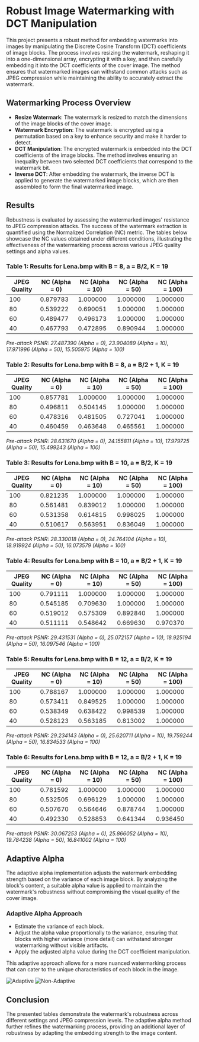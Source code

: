 # Robust Image Watermarking with DCT Manipulation

This project presents a robust method for embedding watermarks into images by manipulating the Discrete Cosine Transform (DCT) coefficients of image blocks. The process involves resizing the watermark, reshaping it into a one-dimensional array, encrypting it with a key, and then carefully embedding it into the DCT coefficients of the cover image. The method ensures that watermarked images can withstand common attacks such as JPEG compression while maintaining the ability to accurately extract the watermark.

## Watermarking Process Overview

- **Resize Watermark**: The watermark is resized to match the dimensions of the image blocks of the cover image.
- **Watermark Encryption**: The watermark is encrypted using a permutation based on a key to enhance security and make it harder to detect.
- **DCT Manipulation**: The encrypted watermark is embedded into the DCT coefficients of the image blocks. The method involves ensuring an inequality between two selected DCT coefficients that correspond to the watermark bit.
- **Inverse DCT**: After embedding the watermark, the inverse DCT is applied to generate the watermarked image blocks, which are then assembled to form the final watermarked image.

## Results

Robustness is evaluated by assessing the watermarked images' resistance to JPEG compression attacks. The success of the watermark extraction is quantified using the Normalized Correlation (NC) metric. The tables below showcase the NC values obtained under different conditions, illustrating the effectiveness of the watermarking process across various JPEG quality settings and alpha values.

### Table 1: Results for Lena.bmp with B = 8, a = B/2, K = 19

| JPEG Quality | NC (Alpha = 0) | NC (Alpha = 10) | NC (Alpha = 50) | NC (Alpha = 100) |
|--------------|----------------|-----------------|-----------------|------------------|
| 100          | 0.879783       | 1.000000        | 1.000000        | 1.000000         |
| 80           | 0.539222       | 0.690051        | 1.000000        | 1.000000         |
| 60           | 0.489477       | 0.496173        | 1.000000        | 1.000000         |
| 40           | 0.467793       | 0.472895        | 0.890944        | 1.000000         |

_Pre-attack PSNR: 27.487390 (Alpha = 0), 23.904089 (Alpha = 10), 17.971996 (Alpha = 50), 15.505975 (Alpha = 100)_

### Table 2: Results for Lena.bmp with B = 8, a = B/2 + 1, K = 19

| JPEG Quality | NC (Alpha = 0) | NC (Alpha = 10) | NC (Alpha = 50) | NC (Alpha = 100) |
|--------------|----------------|-----------------|-----------------|------------------|
| 100          | 0.857781       | 1.000000        | 1.000000        | 1.000000         |
| 80           | 0.496811       | 0.504145        | 1.000000        | 1.000000         |
| 60           | 0.478316       | 0.481505        | 0.727041        | 1.000000         |
| 40           | 0.460459       | 0.463648        | 0.465561        | 1.000000         |

_Pre-attack PSNR: 28.631670 (Alpha = 0), 24.155811 (Alpha = 10), 17.979725 (Alpha = 50), 15.499243 (Alpha = 100)_

### Table 3: Results for Lena.bmp with B = 10, a = B/2, K = 19

| JPEG Quality | NC (Alpha = 0) | NC (Alpha = 10) | NC (Alpha = 50) | NC (Alpha = 100) |
|--------------|----------------|-----------------|-----------------|------------------|
| 100          | 0.821235       | 1.000000        | 1.000000        | 1.000000         |
| 80           | 0.561481       | 0.839012        | 1.000000        | 1.000000         |
| 60           | 0.531358       | 0.614815        | 0.998025        | 1.000000         |
| 40           | 0.510617       | 0.563951        | 0.836049        | 1.000000         |

_Pre-attack PSNR: 28.330018 (Alpha = 0), 24.764104 (Alpha = 10), 18.919924 (Alpha = 50), 16.073579 (Alpha = 100)_

### Table 4: Results for Lena.bmp with B = 10, a = B/2 + 1, K = 19

| JPEG Quality | NC (Alpha = 0) | NC (Alpha = 10) | NC (Alpha = 50) | NC (Alpha = 100) |
|--------------|----------------|-----------------|-----------------|------------------|
| 100          | 0.791111       | 1.000000        | 1.000000        | 1.000000         |
| 80           | 0.545185       | 0.709630        | 1.000000        | 1.000000         |
| 60           | 0.519012       | 0.575309        | 0.892840        | 1.000000         |
| 40           | 0.511111       | 0.548642        | 0.669630        | 0.970370         |

_Pre-attack PSNR: 29.431531 (Alpha = 0), 25.072157 (Alpha = 10), 18.925194 (Alpha = 50), 16.097546 (Alpha = 100)_

### Table 5: Results for Lena.bmp with B = 12, a = B/2, K = 19

| JPEG Quality | NC (Alpha = 0) | NC (Alpha = 10) | NC (Alpha = 50) | NC (Alpha = 100) |
|--------------|----------------|-----------------|-----------------|------------------|
| 100          | 0.788167       | 1.000000        | 1.000000        | 1.000000         |
| 80           | 0.573411       | 0.849525        | 1.000000        | 1.000000         |
| 60           | 0.538349       | 0.638422        | 0.998539        | 1.000000         |
| 40           | 0.528123       | 0.563185        | 0.813002        | 1.000000         |

_Pre-attack PSNR: 29.234143 (Alpha = 0), 25.620711 (Alpha = 10), 19.759244 (Alpha = 50), 16.834533 (Alpha = 100)_

### Table 6: Results for Lena.bmp with B = 12, a = B/2 + 1, K = 19

| JPEG Quality | NC (Alpha = 0) | NC (Alpha = 10) | NC (Alpha = 50) | NC (Alpha = 100) |
|--------------|----------------|-----------------|-----------------|------------------|
| 100          | 0.781592       | 1.000000        | 1.000000        | 1.000000         |
| 80           | 0.532505       | 0.696129        | 1.000000        | 1.000000         |
| 60           | 0.507670       | 0.564646        | 0.878744        | 1.000000         |
| 40           | 0.492330       | 0.528853        | 0.641344        | 0.936450         |

_Pre-attack PSNR: 30.067253 (Alpha = 0), 25.866052 (Alpha = 10), 19.784238 (Alpha = 50), 16.841002 (Alpha = 100)_

## Adaptive Alpha

The adaptive alpha implementation adjusts the watermark embedding strength based on the variance of each image block. By analyzing the block's content, a suitable alpha value is applied to maintain the watermark's robustness without compromising the visual quality of the cover image.

### Adaptive Alpha Approach

- Estimate the variance of each block.
- Adjust the alpha value proportionally to the variance, ensuring that blocks with higher variance (more detail) can withstand stronger watermarking without visible artifacts.
- Apply the adjusted alpha value during the DCT coefficient manipulation.

This adaptive approach allows for a more nuanced watermarking process that can cater to the unique characteristics of each block in the image.

![Adaptive](https://github.com/SamanMohseni/DCTWatermarking/assets/51726090/7f50ac2f-18ae-4285-b9d7-9eafc848f0b7) ![Non-Adaptive](https://github.com/SamanMohseni/DCTWatermarking/assets/51726090/e0d10646-71ec-41c4-a8ff-08a1ca792fe4)


## Conclusion

The presented tables demonstrate the watermark's robustness across different settings and JPEG compression levels. The adaptive alpha method further refines the watermarking process, providing an additional layer of robustness by adapting the embedding strength to the image content.
